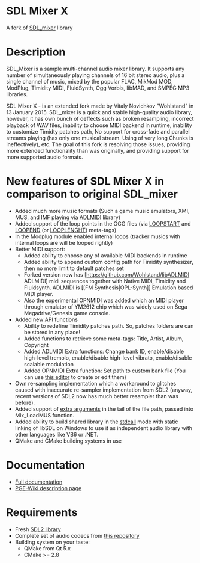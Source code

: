 # SDL Mixer X
A fork of [SDL_mixer](http://www.libsdl.org/projects/SDL_mixer/) library

# Description
SDL_Mixer is a sample multi-channel audio mixer library.
It supports any number of simultaneously playing channels of 16 bit stereo audio, 
plus a single channel of music, mixed by the popular FLAC, MikMod MOD, ModPlug,
Timidity MIDI, FluidSynth, Ogg Vorbis, libMAD, and SMPEG MP3 libraries.

SDL Mixer X - is an extended fork made by Vitaly Novichkov "Wohlstand" in
13 January 2015. SDL_mixer is a quick and stable high-quality audio library,
however, it has own bunch of deffects such as broken resampling, incorrect
playback of WAV files, inability to choose MIDI backend in runtime,
inability to customize Timidty patches path, No support for cross-fade
and parallel streams playing (has only one musical stream. Using of very
long Chunks is ineffectively), etc. The goal of this fork is resolving those
issues, providing more extended functionality than was originally, 
and providing support for more supported audio formats.

# New features of SDL Mixer X in comparison to original SDL_mixer
* Added much more music formats (Such a game music emulators, XMI, MUS, and IMF playing via [ADLMIDI](https://github.com/Wohlstand/libADLMIDI) library)
* Added support of the loop points in the OGG files (via <u>LOOPSTART</u> and <u>LOOPEND</u> (or <u>LOOPLENGHT</u>) meta-tags)
* In the Modplug module enabled internal loops (tracker musics with internal loops are will be looped rightly)
* Better MIDI support:
  * Added ability to choose any of available MIDI backends in runtime
  * Added ability to append custom config path for Timidity synthesizer, then no more limit to default patches set
  * Forked version now has [https://github.com/Wohlstand/libADLMIDI ADLMIDI] midi sequences together with Native MIDI, Timidity and Fluidsynth. ADLMIDI is [[FM Synthesis|OPL-Synth]] Emulation based MIDI player.
  * Also the experimental [OPNMIDI](https://github.com/Wohlstand/libOPNMIDI) was added which an MIDI player through emulator of YM2612 chip which was widely used on Sega Megadrive/Genesis game console.
* Added new API functions
  * Ability to redefine Timidity patches path. So, patches folders are can be stored in any place!
  * Added functions to retrieve some meta-tags: Title, Artist, Album, Copyright
  * Added ADLMIDI Extra functions: Change bank ID, enable/disable high-level tremolo, enable/disable high-level vibrato, enable/disable scalable modulation
  * Added OPNMIDI Extra function: Set path to custom bank file (You can use [this editor](https://github.com/Wohlstand/OPN2BankEditor) to create or edit them)
* Own re-sampling implementation which a workaround to glitches caused with inaccurate re-sampler implementation from SDL2 (anyway, recent versions of SDL2 now has much better resampler than was before).
* Added support of [extra arguments](http://wohlsoft.ru/pgewiki/SDL_Mixer_X#Path_arguments) in the tail of the file path, passed into Mix_LoadMUS function.
* Added ability to build shared library in the <u>stdcall</u> mode with static linking of libSDL on Windows to use it as independent audio library with other languages like VB6 or .NET.
* QMake and CMake building systems in use

# Documentation
* [Full documentation](SDL_mixer_ext.html)
* [PGE-Wiki description page](http://wohlsoft.ru/pgewiki/SDL_Mixer_X)

# Requirements
* Fresh [SDL2 library](https://hg.libsdl.org)
* Complete set of audio codecs from [this repository](https://github.com/WohlSoft/AudioCodecs)
* Building system on your taste:
  * QMake from Qt 5.x
  * CMake >= 2.8
